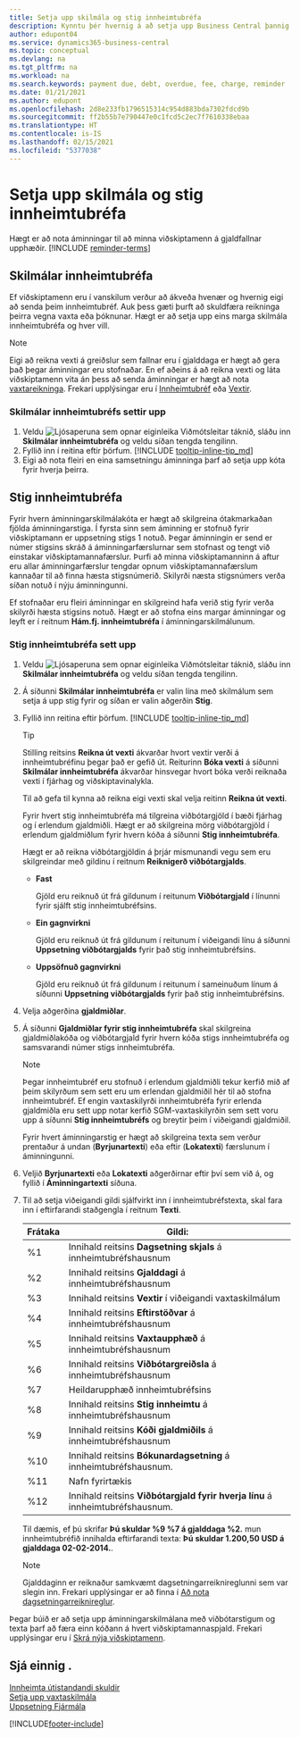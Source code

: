 ```yaml
---
title: Setja upp skilmála og stig innheimtubréfa
description: Kynntu þér hvernig á að setja upp Business Central þannig að hægt sé að senda innheimtubréf til viðskiptamanns varðandi gjaldfallinnar greiðslu og bæta kostnaði eða þóknun við greiðsluna vegna tafarinnar.
author: edupont04
ms.service: dynamics365-business-central
ms.topic: conceptual
ms.devlang: na
ms.tgt_pltfrm: na
ms.workload: na
ms.search.keywords: payment due, debt, overdue, fee, charge, reminder
ms.date: 01/21/2021
ms.author: edupont
ms.openlocfilehash: 2d8e233fb1796515314c954d883bda7302fdcd9b
ms.sourcegitcommit: ff2b55b7e790447e0c1fcd5c2ec7f7610338ebaa
ms.translationtype: HT
ms.contentlocale: is-IS
ms.lasthandoff: 02/15/2021
ms.locfileid: "5377038"
---
```

# <a name="set-up-reminder-terms-and-levels"></a>Setja upp skilmála og stig innheimtubréfa

Hægt er að nota áminningar til að minna viðskiptamenn á gjaldfallnar upphæðir. [!INCLUDE [reminder-terms](includes/reminder-terms.md)]

## <a name="reminder-terms"></a>Skilmálar innheimtubréfa

Ef viðskiptamenn eru í vanskilum verður að ákveða hvenær og hvernig eigi að senda þeim innheimtubréf. Auk þess gæti þurft að skuldfæra reikninga þeirra vegna vaxta eða þóknunar. Hægt er að setja upp eins marga skilmála innheimtubréfa og hver vill.  

> [!NOTE]
> Eigi að reikna vexti á greiðslur sem fallnar eru í gjalddaga er hægt að gera það þegar áminningar eru stofnaðar. En ef aðeins á að reikna vexti og láta viðskiptamenn vita án þess að senda áminningar er hægt að nota [vaxtareikninga](finance-setup-finance-charges.md). Frekari upplýsingar eru í [Innheimtubréf](receivables-collect-outstanding-balances.md#reminders) eða [Vextir](receivables-collect-outstanding-balances.md#finance-charges).

### <a name="to-set-up-reminder-terms"></a>Skilmálar innheimtubréfs settir upp

1. Veldu ![Ljósaperuna sem opnar eiginleika Viðmótsleitar](media/ui-search/search_small.png "Segðu mér hvað þú vilt gera") táknið, sláðu inn **Skilmálar innheimtubréfa** og veldu síðan tengda tengilinn.  
2. Fyllið inn í reitina eftir þörfum. [!INCLUDE [tooltip-inline-tip_md](includes/tooltip-inline-tip_md.md)]  
3. Eigi að nota fleiri en eina samsetningu áminninga þarf að setja upp kóta fyrir hverja þeirra.

## <a name="reminder-levels"></a>Stig innheimtubréfa

Fyrir hvern áminningarskilmálakóta er hægt að skilgreina ótakmarkaðan fjölda áminningarstiga. Í fyrsta sinn sem áminning er stofnuð fyrir viðskiptamann er uppsetning stigs 1 notuð. Þegar áminningin er send er númer stigsins skráð á áminningarfærslurnar sem stofnast og tengt við einstakar viðskiptamannafærslur. Þurfi að minna viðskiptamanninn á aftur eru allar áminningarfærslur tengdar opnum viðskiptamannafærslum kannaðar til að finna hæsta stigsnúmerið. Skilyrði næsta stigsnúmers verða síðan notuð í nýju áminningunni.

Ef stofnaðar eru fleiri áminningar en skilgreind hafa verið stig fyrir verða skilyrði hæsta stigsins notuð. Hægt er að stofna eins margar áminningar og leyft er í reitnum **Hám.fj. innheimtubréfa** í áminningarskilmálunum.

### <a name="to-set-up-reminder-levels"></a>Stig innheimtubréfa sett upp

1. Veldu ![Ljósaperuna sem opnar eiginleika Viðmótsleitar](media/ui-search/search_small.png "Segðu mér hvað þú vilt gera") táknið, sláðu inn **Skilmálar innheimtubréfa** og veldu síðan tengda tengilinn.  
2. Á síðunni **Skilmálar innheimtubréfa** er valin lína með skilmálum sem setja á upp stig fyrir og síðan er valin aðgerðin **Stig**.  
3. Fyllið inn reitina eftir þörfum. [!INCLUDE [tooltip-inline-tip_md](includes/tooltip-inline-tip_md.md)]  

    > [!TIP]
    > Stilling reitsins **Reikna út vexti** ákvarðar hvort vextir verði á innheimtubréfinu þegar það er gefið út. Reiturinn **Bóka vexti** á síðunni **Skilmálar innheimtubréfa** ákvarðar hinsvegar hvort bóka verði reiknaða vexti í fjárhag og viðskiptavinalykla.
    >
    > Til að gefa til kynna að reikna eigi vexti skal velja reitinn **Reikna út vexti**.

    Fyrir hvert stig innheimtubréfa má tilgreina viðbótargjöld í bæði fjárhag og í erlendum gjaldmiðli. Hægt er að skilgreina mörg viðbótargjöld í erlendum gjaldmiðlum fyrir hvern kóða á síðunni **Stig innheimtubréfa**.  

    Hægt er að reikna viðbótargjöldin á þrjár mismunandi vegu sem eru skilgreindar með gildinu í reitnum **Reiknigerð viðbótargjalds**.  

    - **Fast**

        Gjöld eru reiknuð út frá gildunum í reitunum **Viðbótargjald** í línunni fyrir sjálft stig innheimtubréfsins.  
    - **Ein gagnvirkni**

        Gjöld eru reiknuð út frá gildunum í reitunum í viðeigandi línu á síðunni **Uppsetning viðbótargjalds** fyrir það stig innheimtubréfsins.
    - **Uppsöfnuð gagnvirkni**

        Gjöld eru reiknuð út frá gildunum í reitunum í sameinuðum línum á síðunni **Uppsetning viðbótargjalds** fyrir það stig innheimtubréfsins.

4. Velja aðgerðina **gjaldmiðlar**.
5. Á síðunni **Gjaldmiðlar fyrir stig innheimtubréfa** skal skilgreina gjaldmiðlakóða og viðbótargjald fyrir hvern kóða stigs innheimtubréfa og samsvarandi númer stigs innheimtubréfa.

    > [!NOTE]  
    > Þegar innheimtubréf eru stofnuð í erlendum gjaldmiðli tekur kerfið mið af þeim skilyrðum sem sett eru um erlendan gjaldmiðil hér til að stofna innheimtubréf. Ef engin vaxtaskilyrði innheimtubréfa fyrir erlenda gjaldmiðla eru sett upp notar kerfið SGM-vaxtaskilyrðin sem sett voru upp á síðunni **Stig innheimtubréfs** og breytir þeim í viðeigandi gjaldmiðil.

    Fyrir hvert áminningarstig er hægt að skilgreina texta sem verður prentaður á undan (**Byrjunartexti**) eða eftir (**Lokatexti**) færslunum í áminningunni.

6. Veljið **Byrjunartexti** eða **Lokatexti** aðgerðirnar eftir því sem við á, og fyllið í **Áminningartexti** síðuna.
7. Til að setja viðeigandi gildi sjálfvirkt inn í innheimtubréfstexta, skal fara inn í eftirfarandi staðgengla í reitnum **Texti**.  

    |Frátaka|Gildi:|  
    |-----------------|-----------|  
    |%1|Innihald reitsins **Dagsetning skjals** á innheimtubréfshausnum|  
    |%2|Innihald reitsins **Gjalddagi** á innheimtubréfshausnum|  
    |%3|Innihald reitsins **Vextir** í viðeigandi vaxtaskilmálum|  
    |%4|Innihald reitsins **Eftirstöðvar** á innheimtubréfshausnum|  
    |%5|Innihald reitsins **Vaxtaupphæð** á innheimtubréfshausnum|  
    |%6|Innihald reitsins **Viðbótargreiðsla** á innheimtubréfshausnum|  
    |%7|Heildarupphæð innheimtubréfsins|  
    |%8|Innihald reitsins **Stig innheimtu** á innheimtubréfshausnum|  
    |%9|Innihald reitsins **Kóði gjaldmiðils** á innheimtubréfshausnum|  
    |%10|Innihald reitsins **Bókunardagsetning** á innheimtubréfshausnum.|  
    |%11|Nafn fyrirtækis|  
    |%12|Innihald reitsins **Viðbótargjald fyrir hverja línu** á innheimtubréfshausnum.|  

    Til dæmis, ef þú skrifar **Þú skuldar %9 %7 á gjalddaga %2.** mun innheimtubréfið innihalda eftirfarandi texta: **Þú skuldar 1.200,50 USD á gjalddaga 02-02-2014.**.

    > [!NOTE]
    > Gjalddaginn er reiknaður samkvæmt dagsetningarreiknireglunni sem var slegin inn. Frekari upplýsingar er að finna í [Að nota dagsetningarreiknireglur](ui-enter-date-ranges.md#using-date-formulas).

Þegar búið er að setja upp áminningarskilmálana með viðbótarstigum og texta þarf að færa einn kóðann á hvert viðskiptamannaspjald. Frekari upplýsingar eru í [Skrá nýja viðskiptamenn](sales-how-register-new-customers.md).  

## <a name="see-also"></a>Sjá einnig .

[Innheimta útistandandi skuldir](receivables-collect-outstanding-balances.md)  
[Setja upp vaxtaskilmála](finance-setup-finance-charges.md)  
[Uppsetning Fjármála](finance-setup-finance.md)  


[!INCLUDE[footer-include](includes/footer-banner.md)]